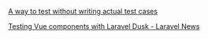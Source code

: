 [A way to test without writing actual test cases](https://github.com/spatie/phpunit-snapshot-assertions)

[Testing Vue components with Laravel Dusk - Laravel News](https://laravel-news.com/testing-vue-components-with-laravel-dusk)
